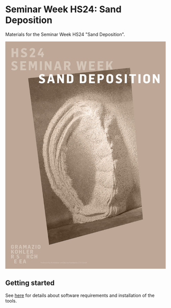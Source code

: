 # Seminar Week HS24: Sand Deposition

Materials for the Seminar Week HS24 "Sand Deposition".

![Poster](poster.jpg)

## Getting started

See [here](getting-started/README.md) for details about software requirements and installation of the tools.

